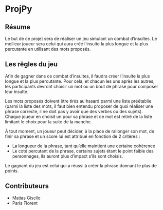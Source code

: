 # ProjPy
## Résume
Le but de ce projet sera de réaliser un jeu simulant un combat d’insultes. Le meilleur joueur sera celui qui aura créé l’insulte la plus longue et la plus percutante en utilisant des mots proposés.


## Les rêgles du jeu
Afin de gagner dans ce combat d’insultes, il faudra créer l’insulte la plus longue et la plus percutante. Pour cela, et chacun les uns après les autres, les participants devront choisir un mot ou un bout de phrase pour composer leur insulte.

Les mots proposés doivent être tirés au hasard parmi une liste préétablie (parmi la liste des mots, il faut bien entendu proposer de quoi réaliser une phrase correcte, il ne doit pas y avoir que des verbes ou des sujets). Chaque joueur en choisit un pour sa phrase et ce mot est retiré de la liste limitant le choix pour la suite de la manche.

À tout moment, un joueur peut décider, à la place de rallonger son mot, de finir sa phrase et un score lui est attribué en fonction de 2 critères : 
-	La longueur de la phrase, tant qu’elle maintient une certaine cohérence
-	Le coté percutant de la phrase, certains sujets étant le point faible des personnages, ils auront plus d’impact s’ils sont choisis.

Le gagnant du jeu est celui qui a réussi à créer la phrase donnant le plus de points.


## Contributeurs
- Matias Giselle
- Paris Florent

